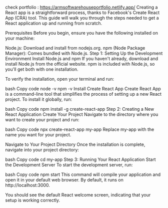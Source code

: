 check portfolio : https://armsoftwarehouseportfolio.netlify.app/
Creating a React app is a straightforward process, thanks to Facebook's Create React App (CRA) tool. This guide will walk you through the steps needed to get a React application up and running from scratch.

Prerequisites
Before you begin, ensure you have the following installed on your machine:

Node.js: Download and install from nodejs.org.
npm (Node Package Manager): Comes bundled with Node.js.
Step 1: Setting Up the Development Environment
Install Node.js and npm
If you haven't already, download and install Node.js from the official website. npm is included with Node.js, so you'll get both with one installation.

To verify the installation, open your terminal and run:

bash
Copy code
node -v
npm -v
Install Create React App
Create React App is a command-line tool that simplifies the process of setting up a new React project. To install it globally, run:

bash
Copy code
npm install -g create-react-app
Step 2: Creating a New React Application
Create Your Project
Navigate to the directory where you want to create your project and run:

bash
Copy code
npx create-react-app my-app
Replace my-app with the name you want for your project.

Navigate to Your Project Directory
Once the installation is complete, navigate into your project directory:

bash
Copy code
cd my-app
Step 3: Running Your React Application
Start the Development Server
To start the development server, run:

bash
Copy code
npm start
This command will compile your application and open it in your default web browser. By default, it runs on http://localhost:3000.

You should see the default React welcome screen, indicating that your setup is working correctly.
